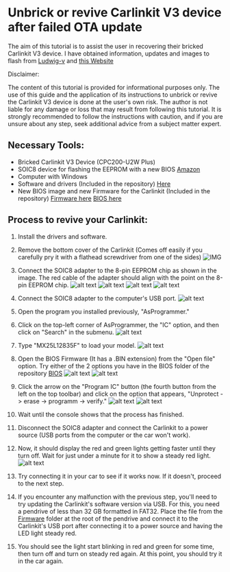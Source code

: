 # Unbrick or revive Carlinkit V3 device after failed OTA update

The aim of this tutorial is to assist the user in recovering their bricked Carlinkit V3 device. I have obtained information, updates and images to flash from [Ludwig-v](https://github.com/ludwig-v/wireless-carplay-dongle-reverse-engineering) and [this  Website](https://placaschinas.com/como/asprogrammer-flashear-bios-con-programador/)

Disclaimer:

The content of this tutorial is provided for informational purposes only. The use of this guide and the application of its instructions to unbrick or revive the Carlinkit V3 device is done at the user's own risk. The author is not liable for any damage or loss that may result from following this tutorial. It is strongly recommended to follow the instructions with caution, and if you are unsure about any step, seek additional advice from a subject matter expert.

## Necessary Tools:

- Bricked Carlinkit V3 Device (CPC200-U2W Plus)
- SOIC8 device for flashing the EEPROM with a new BIOS [Amazon](https://www.amazon.es/dp/B08HQB1VL8?psc=1&ref=ppx_yo2ov_dt_b_product_details)
- Computer with Windows
- Software and drivers (Included in the repository) [Here](Software/)
- New BIOS image and new Firmware for the Carlinkit (Included in the repository) [Firmware here](Firmware/) [BIOS here](BIOS/)

## Process to revive your Carlinkit:

1. Install the drivers and software.

2. Remove the bottom cover of the Carlinkit (Comes off easily if you carefully pry it with a flathead screwdriver from one of the sides)
   ![IMG](Media/IMG_7512.JPG)

3. Connect the SOIC8 adapter to the 8-pin EEPROM chip as shown in the image. The red cable of the adapter should align with the point on the 8-pin EEPROM chip.
   ![alt text](Media/IMG_7513.JPG) ![alt text](Media/IMG_7515.JPG) ![alt text](Media/IMG_7516.JPG) ![alt text](Media/IMG_7517.JPG)

4. Connect the SOIC8 adapter to the computer's USB port.
   ![alt text](Media/IMG_7524.JPG)

5. Open the program you installed previously, "AsProgrammer."

6. Click on the top-left corner of AsProgrammer, the "IC" option, and then click on "Search" in the submenu.
   ![alt text](Media/IMG_7521.JPG)

7. Type "MX25L12835F" to load your model.
   ![alt text](Media/IMG_7522.JPG)

8. Open the BIOS Firmware (It has a .BIN extension) from the "Open file" option. Try either of the 2 options you have in the BIOS folder of the repository [BIOS](BIOS/)
   ![alt text](Media/IMG_7525.JPG) ![alt text](Media/IMG_7526.JPG)

9. Click the arrow on the "Program IC" button (the fourth button from the left on the top toolbar) and click on the option that appears, "Unprotect -> erase -> programm -> verify."
   ![alt text](Media/IMG_7528.JPG) ![alt text](Media/IMG_7529.JPG)

10. Wait until the console shows that the process has finished.

11. Disconnect the SOIC8 adapter and connect the Carlinkit to a power source (USB ports from the computer or the car won't work).

12. Now, it should display the red and green lights getting faster until they turn off. Wait for just under a minute for it to show a steady red light.
    ![alt text](Media/IMG_7532.JPG)

13. Try connecting it in your car to see if it works now. If it doesn't, proceed to the next step.

14. If you encounter any malfunction with the previous step, you'll need to try updating the Carlinkit's software version via USB.
    For this, you need a pendrive of less than 32 GB formatted in FAT32.
    Place the file from the [Firmware](Firmware) folder at the root of the pendrive and connect it to the Carlinkit's USB port after connecting it to a power source and having the LED light steady red.

15. You should see the light start blinking in red and green for some time, then turn off and turn on steady red again. At this point, you should try it in the car again.
